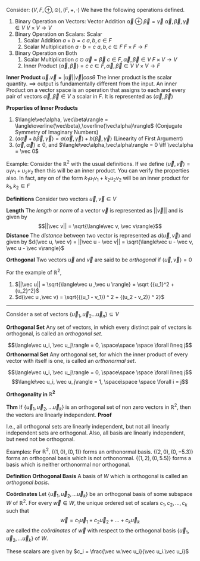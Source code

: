 Consider:
$(V, F, \oplus, \odot), (F,+,\cdot)$
We have the following operations defined.
1. Binary Operation on Vectors: Vector Addition
	$\vec\alpha \oplus \vec\beta = \vec \gamma$     $\vec\alpha,\vec\beta,\vec\gamma \in V$ 
	$V\times V\rightarrow V$
2. Binary Operation on Scalars: Scalar 
	1. Scalar Addition
		$a +b =c$        $a,b,c \in F$
	2. Scalar Multiplication
		$a\cdot b = c$          $a,b,c \in F$
	$F\times F \rightarrow F$
3. Binary Operation on Both
	1. Scalar Multiplication
		$c\odot \vec\alpha = \vec\beta$           $c\in F, \vec\alpha, \vec\beta\in V$
		$F\times V\rightarrow V$
	2. Inner Product
		$\langle\vec\alpha, \vec\beta\rangle = c$    $c\in F, \vec\alpha, \vec\beta\in V$
		$V\times V \rightarrow F$

**Inner Product**
$\vec u . \vec v =  |\vec u||\vec v|cos\theta$
The inner product is the scalar quantity. $\implies$ output is fundamentally different from the input.
An inner Product on a vector space is an operation that assigns to each and every pair of vectors $\vec\alpha, \vec\beta \in V$ a scalar in $F$. 
It is represented as $\langle\vec \alpha, \vec\beta\rangle$

**Properties of Inner Products**
1. $\langle\vec\alpha, \vec\beta\rangle = \langle\overline{\vec\beta},\overline{\vec\alpha}\rangle$    (Conjugate Symmetry of Imaginary Numbers)
2. $\langle a\vec\alpha + b\vec\beta,\vec\gamma\rangle = a\langle\vec\alpha, \vec\gamma\rangle + b\langle\vec\beta, \vec\gamma\rangle$    (Linearity of First Argument)
3. $\langle\vec\alpha,\vec\alpha\rangle \geq 0,$ and $\langle\vec\alpha,\vec\alpha\rangle = 0 \iff \vec\alpha = \vec 0$

Example:
Consider the $\mathbb R ^2$ with the usual definitions.
If we define $\langle\vec u,\vec v \rangle = u_1v_1 + u_2  v_2$
then this will be an inner product. You can verify the properties also.
In fact, any on of the form $k_1u_1v_1 + k_2u_2v_2$ will be an inner product for $k_1, k_2 \in F$

**Definitions**
Consider two vectors $\vec u,\vec v \in V$ 

**Length**
The *length* or *norm* of a vector $\vec v$ is represented as $||\vec v||$ and is given by $$||\vec v|| = \sqrt{\langle\vec v, \vec v\rangle}$$
**Distance**
The *distance* between two vector is represented as $d(\vec u, \vec v)$ and given by
$d(\vec u, \vec v) = ||\vec u - \vec v|| = \sqrt{\langle\vec u - \vec v, \vec u - \vec v\rangle}$ 

**Orthogonal**
Two vectors $\vec u$ and $\vec v$ are said to be *orthogonal* if $\langle\vec u, \vec v\rangle = 0$


For the example of $\mathbb R^2,$ 
1. $||\vec u|| = \sqrt{\langle\vec u ,\vec u \rangle} = \sqrt {{u_1}^2 + {u_2}^2}$ 
2. $d(\vec u  ,\vec v) = \sqrt{{(u_1 - v_1}) ^ 2  +  {(u_2 - v_2)} ^ 2}$

---

Consider a set of vectors $\{\vec u_1, \vec u_2 \ldots \vec u_n\}\subseteq V$

**Orthogonal Set**
Any set of vectors, in which every distinct pair of vectors is orthogonal, is called an *orthogonal set*.

$$\langle\vec u_i, \vec u_j\rangle = 0,  \space\space \space \forall i\neq j$$
**Orthonormal Set**
Any orthogonal set, for which the inner product of every vector with itself is one, is called an *orthonormal set*.

$$\langle\vec u_i, \vec u_j\rangle = 0,  \space\space \space \forall i\neq j$$
$$\langle\vec u_i, \vec u_j\rangle = 1,  \space\space \space \forall i = j$$


**Orthogonality in $\mathbb R ^2$**

**Thm**
If $\{\vec u_1, \vec u_2, \ldots \vec u_k\}$ is an orthogonal set of non zero vectors in $\mathbb R^2,$ then the vectors are linearly independent.
**Proof**


I.e., all orthogonal sets are linearly independent, but not all linearly independent sets are orthogonal. 
Also, all basis are linearly independent, but need not be orthogonal.


Examples:
For $\mathbb R^2,$ 
$\{(1,0), (0,1)\}$ forms an orthonormal basis.
$\{(2,0), (0, -5.3)\}$  forms an orthogonal basis which is not orthonormal.
$\{(1,2), (0, 5.5)\}$ forms a basis which is neither orthonormal nor orthogonal.

**Definition**
**Orthogonal Basis**
A basis of $W$ which is orthogonal is called an *orthogonal basis*.

**Coördinates**
Let $\{\vec u_1, \vec u_2, \ldots \vec u_k\}$ be an orthogonal basis of some subspace $W$ of $\mathbb R^2.$
For every $\vec w\in W,$ the unique ordered set of scalars $c_1, c_2, \ldots, c_k$ such that
$$\vec w = c_1\vec u_1 + c_2\vec u_2 +\ldots + c_k\vec u_k$$
are called the *coördinates* of $\vec w$  with respect to the orthogonal basis $\{\vec u_1, \vec u_2, \ldots \vec u_k\}$ of $W.$

These scalars are given by 
$c_i = \frac{\vec  w.\vec u_i}{\vec u_i.\vec u_i}$ 